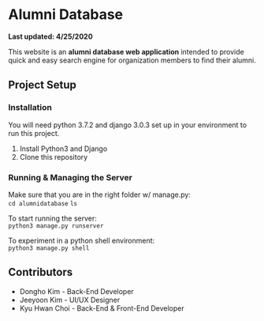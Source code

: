 # Alumni Database 
**Last updated: 4/25/2020**

This website is an **alumni database web application** intended to provide quick and easy search engine for organization members to find their alumni.

## Project Setup
### Installation
You will need python 3.7.2 and django 3.0.3 set up in your environment to run this project.

1. Install Python3 and Django
2. Clone this repository

### Running & Managing the Server
Make sure that you are in the right folder w/ manage.py:\
 `cd alumnidatabase` `ls`
 
To start running the server:\
`python3 manage.py runserver`

To experiment in a python shell environment:\
 `python3 manage.py shell`


## Contributors
- Dongho Kim - Back-End Developer
- Jeeyoon Kim - UI/UX Designer
- Kyu Hwan Choi - Back-End & Front-End Developer

